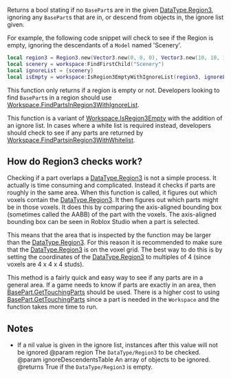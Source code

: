 Returns a bool stating if no `BasePart`s are in the given [DataType.Region3](https://developer.roblox.com/search#stq=Region3), ignoring any `BasePart`s that are in, or descend from objects in, the ignore list given.

For example, the following code snippet will check to see if the Region is empty, ignoring the descendants of a `Model` named 'Scenery'.

```lua
local region3 = Region3.new(Vector3.new(0, 0, 0), Vector3.new(10, 10, 10))
local scenery = workspace:FindFirstChild("Scenery")
local ignoreList = {scenery}
local isEmpty = workspace:IsRegion3EmptyWithIgnoreList(region3, ignoreList)
```

This function only returns if a region is empty or not. Developers looking to find `BasePart`s in a region should use [Workspace.FindPartsInRegion3WithIgnoreList](https://developer.roblox.com/api-reference/function/Workspace/FindPartsInRegion3WithIgnoreList).

This function is a variant of [Workspace.IsRegion3Empty](https://developer.roblox.com/api-reference/function/Workspace/IsRegion3Empty) with the addition of an ignore list. In cases where a white list is required instead, developers should check to see if any parts are returned by [Workspace.FindPartsinRegion3WithWhitelist](https://developer.roblox.com/search#stq=FindPartsinRegion3WithWhitelist).

## How do Region3 checks work?

Checking if a part overlaps a [DataType.Region3](https://developer.roblox.com/search#stq=Region3) is not a simple process. It actually is time consuming and complicated. Instead it checks if parts are roughly in the same area. When this function is called, it figures out which voxels contain the [DataType.Region3](https://developer.roblox.com/search#stq=Region3). It then figures out which parts might be in those voxels. It does this by comparing the axis-aligned bounding box (sometimes called the AABB) of the part with the voxels. The axis-aligned bounding box can be seen in Roblox Studio when a part is selected.

This means that the area that is inspected by the function may be larger than the [DataType.Region3](https://developer.roblox.com/search#stq=Region3). For this reason it is recommended to make sure that the [DataType.Region3](https://developer.roblox.com/search#stq=Region3) is on the voxel grid. The best way to do this is by setting the coordinates of the [DataType.Region3](https://developer.roblox.com/search#stq=Region3) to multiples of 4 (since voxels are 4 x 4 x 4 studs).

This method is a fairly quick and easy way to see if any parts are in a general area. If a game needs to know if parts are exactly in an area, then [BasePart.GetTouchingParts](https://developer.roblox.com/api-reference/function/BasePart/GetTouchingParts) should be used. There is a higher cost to using [BasePart.GetTouchingParts](https://developer.roblox.com/api-reference/function/BasePart/GetTouchingParts) since a part is needed in the `Workspace` and the function takes more time to run.

## Notes

 - If a nil value is given in the ignore list, instances after this value will not be ignored
@param region The `DataType/Region3` to be checked.
@param ignoreDescendentsTable An array of objects to be ignored.
@returns True if the `DataType/Region3` is empty.